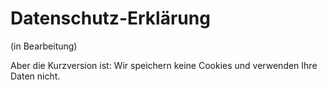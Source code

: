 # Datenschutz-Erklärung

(in Bearbeitung)

Aber die Kurzversion ist: Wir speichern keine Cookies und verwenden Ihre Daten nicht.

